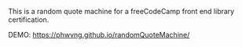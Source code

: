 This is a random quote machine for a freeCodeCamp front end library certification.

DEMO: https://phwvng.github.io/randomQuoteMachine/
